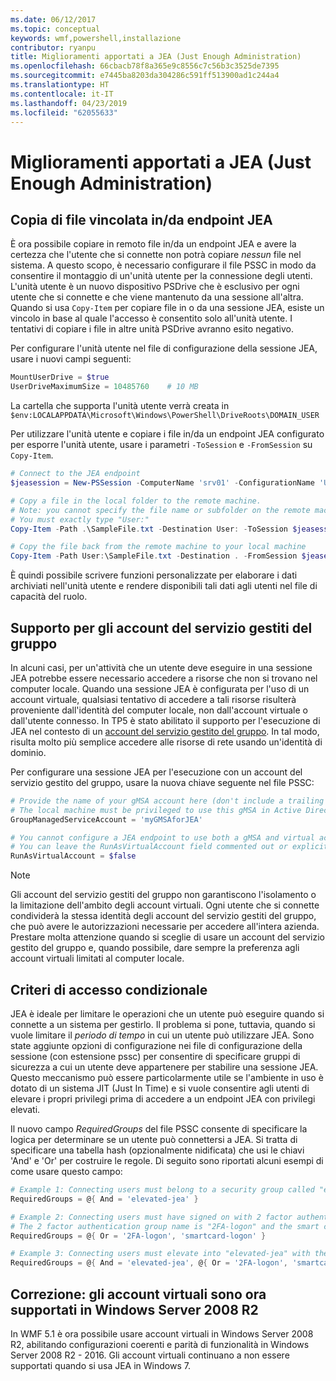 ```yaml
---
ms.date: 06/12/2017
ms.topic: conceptual
keywords: wmf,powershell,installazione
contributor: ryanpu
title: Miglioramenti apportati a JEA (Just Enough Administration)
ms.openlocfilehash: 66cbacb78f8a365e9c8556c7c56b3c3525de7395
ms.sourcegitcommit: e7445ba8203da304286c591ff513900ad1c244a4
ms.translationtype: HT
ms.contentlocale: it-IT
ms.lasthandoff: 04/23/2019
ms.locfileid: "62055633"
---
```

# <a name="improvements-to-just-enough-administration-jea"></a>Miglioramenti apportati a JEA (Just Enough Administration)

## <a name="constrained-file-copy-tofrom-jea-endpoints"></a>Copia di file vincolata in/da endpoint JEA

È ora possibile copiare in remoto file in/da un endpoint JEA e avere la certezza che l'utente che si connette non potrà copiare *nessun* file nel sistema. A questo scopo, è necessario configurare il file PSSC in modo da consentire il montaggio di un'unità utente per la connessione degli utenti. L'unità utente è un nuovo dispositivo PSDrive che è esclusivo per ogni utente che si connette e che viene mantenuto da una sessione all'altra. Quando si usa `Copy-Item` per copiare file in o da una sessione JEA, esiste un vincolo in base al quale l'accesso è consentito solo all'unità utente. I tentativi di copiare i file in altre unità PSDrive avranno esito negativo.

Per configurare l'unità utente nel file di configurazione della sessione JEA, usare i nuovi campi seguenti:

```powershell
MountUserDrive = $true
UserDriveMaximumSize = 10485760    # 10 MB
```

La cartella che supporta l'unità utente verrà creata in `$env:LOCALAPPDATA\Microsoft\Windows\PowerShell\DriveRoots\DOMAIN_USER`

Per utilizzare l'unità utente e copiare i file in/da un endpoint JEA configurato per esporre l'unità utente, usare i parametri `-ToSession` e `-FromSession` su `Copy-Item`.

```powershell
# Connect to the JEA endpoint
$jeasession = New-PSSession -ComputerName 'srv01' -ConfigurationName 'UserDemo'

# Copy a file in the local folder to the remote machine.
# Note: you cannot specify the file name or subfolder on the remote machine.
# You must exactly type "User:"
Copy-Item -Path .\SampleFile.txt -Destination User: -ToSession $jeasession

# Copy the file back from the remote machine to your local machine
Copy-Item -Path User:\SampleFile.txt -Destination . -FromSession $jeasession
```

È quindi possibile scrivere funzioni personalizzate per elaborare i dati archiviati nell'unità utente e rendere disponibili tali dati agli utenti nel file di capacità del ruolo.

## <a name="support-for-group-managed-service-accounts"></a>Supporto per gli account del servizio gestiti del gruppo

In alcuni casi, per un'attività che un utente deve eseguire in una sessione JEA potrebbe essere necessario accedere a risorse che non si trovano nel computer locale. Quando una sessione JEA è configurata per l'uso di un account virtuale, qualsiasi tentativo di accedere a tali risorse risulterà proveniente dall'identità del computer locale, non dall'account virtuale o dall'utente connesso. In TP5 è stato abilitato il supporto per l'esecuzione di JEA nel contesto di un [account del servizio gestito del gruppo](/previous-versions/windows/it-pro/windows-server-2012-R2-and-2012/jj128431\(v=ws.11\)). In tal modo, risulta molto più semplice accedere alle risorse di rete usando un'identità di dominio.

Per configurare una sessione JEA per l'esecuzione con un account del servizio gestito del gruppo, usare la nuova chiave seguente nel file PSSC:

```powershell
# Provide the name of your gMSA account here (don't include a trailing $)
# The local machine must be privileged to use this gMSA in Active Directory
GroupManagedServiceAccount = 'myGMSAforJEA'

# You cannot configure a JEA endpoint to use both a gMSA and virtual account
# You can leave the RunAsVirtualAccount field commented out or explicitly set it to false
RunAsVirtualAccount = $false
```

> [!NOTE]
> Gli account del servizio gestiti del gruppo non garantiscono l'isolamento o la limitazione dell'ambito degli account virtuali.
> Ogni utente che si connette condividerà la stessa identità degli account del servizio gestiti del gruppo, che può avere le autorizzazioni necessarie per accedere all'intera azienda. Prestare molta attenzione quando si sceglie di usare un account del servizio gestito del gruppo e, quando possibile, dare sempre la preferenza agli account virtuali limitati al computer locale.

## <a name="conditional-access-policies"></a>Criteri di accesso condizionale

JEA è ideale per limitare le operazioni che un utente può eseguire quando si connette a un sistema per gestirlo. Il problema si pone, tuttavia, quando si vuole limitare il *periodo di tempo* in cui un utente può utilizzare JEA. Sono state aggiunte opzioni di configurazione nei file di configurazione della sessione (con estensione pssc) per consentire di specificare gruppi di sicurezza a cui un utente deve appartenere per stabilire una sessione JEA. Questo meccanismo può essere particolarmente utile se l'ambiente in uso è dotato di un sistema JIT (Just In Time) e si vuole consentire agli utenti di elevare i propri privilegi prima di accedere a un endpoint JEA con privilegi elevati.

Il nuovo campo *RequiredGroups* del file PSSC consente di specificare la logica per determinare se un utente può connettersi a JEA. Si tratta di specificare una tabella hash (opzionalmente nidificata) che usi le chiavi 'And' e 'Or' per costruire le regole. Di seguito sono riportati alcuni esempi di come usare questo campo:

```powershell
# Example 1: Connecting users must belong to a security group called "elevated-jea"
RequiredGroups = @{ And = 'elevated-jea' }

# Example 2: Connecting users must have signed on with 2 factor authentication or a smart card
# The 2 factor authentication group name is "2FA-logon" and the smart card group name is "smartcard-logon"
RequiredGroups = @{ Or = '2FA-logon', 'smartcard-logon' }

# Example 3: Connecting users must elevate into "elevated-jea" with their JIT system and have logged on with 2FA or a smart card
RequiredGroups = @{ And = 'elevated-jea', @{ Or = '2FA-logon', 'smartcard-logon' }}
```

## <a name="fixed-virtual-accounts-are-now-supported-on-windows-server-2008-r2"></a>Correzione: gli account virtuali sono ora supportati in Windows Server 2008 R2

In WMF 5.1 è ora possibile usare account virtuali in Windows Server 2008 R2, abilitando configurazioni coerenti e parità di funzionalità in Windows Server 2008 R2 - 2016. Gli account virtuali continuano a non essere supportati quando si usa JEA in Windows 7.